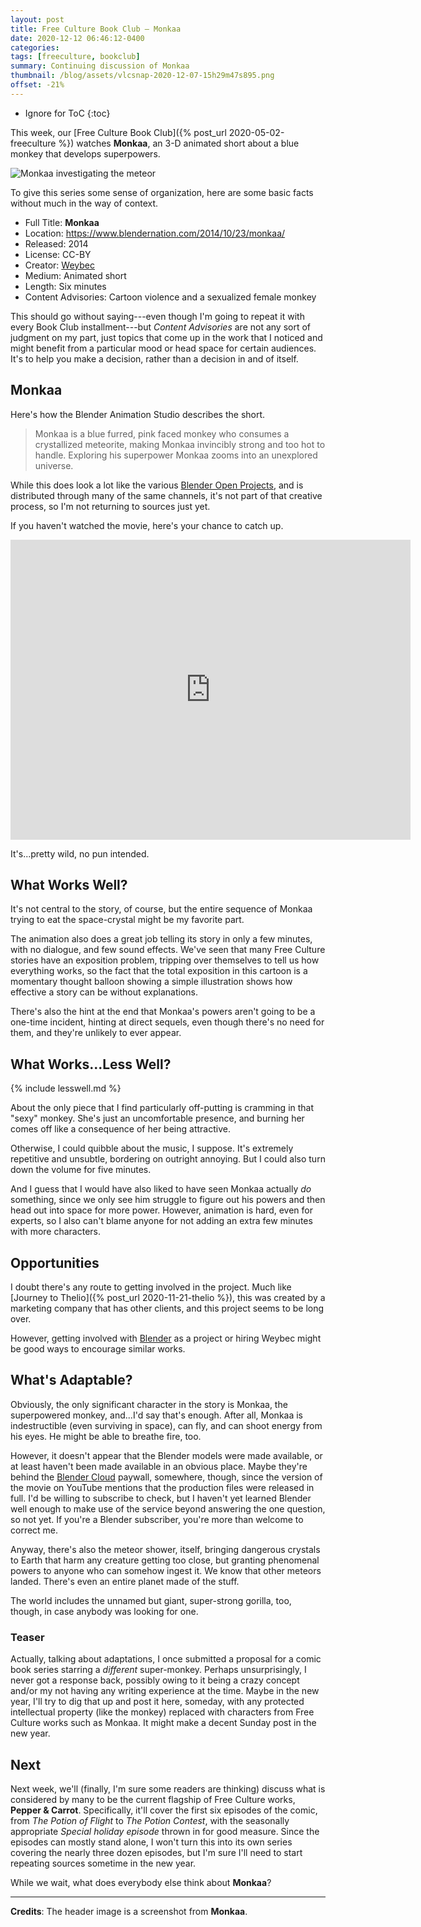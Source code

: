 ```yaml
---
layout: post
title: Free Culture Book Club — Monkaa
date: 2020-12-12 06:46:12-0400
categories:
tags: [freeculture, bookclub]
summary: Continuing discussion of Monkaa
thumbnail: /blog/assets/vlcsnap-2020-12-07-15h29m47s895.png
offset: -21%
---
```


* Ignore for ToC
{:toc}

This week, our [Free Culture Book Club]({% post_url 2020-05-02-freeculture %}) watches **Monkaa**, an 3-D animated short about a blue monkey that develops superpowers.

![Monkaa investigating the meteor](/blog/assets/vlcsnap-2020-12-07-15h29m47s895.png "Monkaa investigating the meteor")

To give this series some sense of organization, here are some basic facts without much in the way of context.

 * Full Title:  **Monkaa**
 * Location:  <https://www.blendernation.com/2014/10/23/monkaa/>
 * Released:  2014
 * License:  CC-BY
 * Creator:  [Weybec](http://www.weybec.com/)
 * Medium:  Animated short
 * Length:  Six minutes
 * Content Advisories:  Cartoon violence and a sexualized female monkey

This should go without saying---even though I'm going to repeat it with every Book Club installment---but *Content Advisories* are not any sort of judgment on my part, just topics that come up in the work that I noticed and might benefit from a particular mood or head space for certain audiences.  It's to help you make a decision, rather than a decision in and of itself.

## Monkaa

Here's how the Blender Animation Studio describes the short.

 > Monkaa is a blue furred, pink faced monkey who consumes a crystallized meteorite, making Monkaa invincibly strong and too hot to handle. Exploring his superpower Monkaa zooms into an unexplored universe.

While this does look a lot like the various [Blender Open Projects](https://www.blender.org/about/projects/), and is distributed through many of the same channels, it's not part of that creative process, so I'm not returning to sources just yet.

If you haven't watched the movie, here's your chance to catch up.

<iframe
  src="https://archive.org/embed/Monkaa"
  width="640"
  height="480"
  frameborder="0"
  webkitallowfullscreen="true"
  mozallowfullscreen="true"
  allowfullscreen
>
</iframe>

It's...pretty wild, no pun intended.

## What Works Well?

It's not central to the story, of course, but the entire sequence of Monkaa trying to eat the space-crystal might be my favorite part.

The animation also does a great job telling its story in only a few minutes, with no dialogue, and few sound effects.  We've seen that many Free Culture stories have an exposition problem, tripping over themselves to tell us how everything works, so the fact that the total exposition in this cartoon is a momentary thought balloon showing a simple illustration shows how effective a story can be without explanations.

There's also the hint at the end that Monkaa's powers aren't going to be a one-time incident, hinting at direct sequels, even though there's no need for them, and they're unlikely to ever appear.

## What Works...Less Well?

{% include lesswell.md %}

About the only piece that I find particularly off-putting is cramming in that "sexy" monkey.  She's just an uncomfortable presence, and burning her comes off like a consequence of her being attractive.

Otherwise, I could quibble about the music, I suppose.  It's extremely repetitive and unsubtle, bordering on outright annoying.  But I could also turn down the volume for five minutes.

And I guess that I would have also liked to have seen Monkaa actually *do* something, since we only see him struggle to figure out his powers and then head out into space for more power.  However, animation is hard, even for experts, so I also can't blame anyone for not adding an extra few minutes with more characters.

## Opportunities

I doubt there's any route to getting involved in the project.  Much like [Journey to Thelio]({% post_url 2020-11-21-thelio %}), this was created by a marketing company that has other clients, and this project seems to be long over.

However, getting involved with [Blender](https://www.blender.org/) as a project or hiring Weybec might be good ways to encourage similar works.

## What's Adaptable?

Obviously, the only significant character in the story is Monkaa, the superpowered monkey, and...I'd say that's enough.  After all, Monkaa is indestructible (even surviving in space), can fly, and can shoot energy from his eyes.  He might be able to breathe fire, too.

However, it doesn't appear that the Blender models were made available, or at least haven't been made available in an obvious place.  Maybe they're behind the [Blender Cloud](https://cloud.blender.org/welcome) paywall, somewhere, though, since the version of the movie on YouTube mentions that the production files were released in full.  I'd be willing to subscribe to check, but I haven't yet learned Blender well enough to make use of the service beyond answering the one question, so not yet.  If you're a Blender subscriber, you're more than welcome to correct me.

Anyway, there's also the meteor shower, itself, bringing dangerous crystals to Earth that harm any creature getting too close, but granting phenomenal powers to anyone who can somehow ingest it.  We know that other meteors landed.  There's even an entire planet made of the stuff.

The world includes the unnamed but giant, super-strong gorilla, too, though, in case anybody was looking for one.

### Teaser

Actually, talking about adaptations, I once submitted a proposal for a comic book series starring a *different* super-monkey.  Perhaps unsurprisingly, I never got a response back, possibly owing to it being a crazy concept and/or my not having any writing experience at the time.  Maybe in the new year, I'll try to dig that up and post it here, someday, with any protected intellectual property (like the monkey) replaced with characters from Free Culture works such as Monkaa.  It might make a decent Sunday post in the new year.

## Next

Next week, we'll (finally, I'm sure some readers are thinking) discuss what is considered by many to be the current flagship of Free Culture works, **Pepper & Carrot**.  Specifically, it'll cover the first six episodes of the comic, from *The Potion of Flight* to *The Potion Contest*, with the seasonally appropriate *Special holiday episode* thrown in for good measure.  Since the episodes can mostly stand alone, I won't turn this into its own series covering the nearly three dozen episodes, but I'm sure I'll need to start repeating sources sometime in the new year.

While we wait, what does everybody else think about **Monkaa**?

* * *

**Credits**:  The header image is a screenshot from **Monkaa**.
